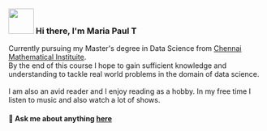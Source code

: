 
### <img src="https://i.pinimg.com/originals/00/4b/17/004b173f6e3d6843df10114e087f30a8.gif" width="50" height="50" /> Hi there,  I'm Maria Paul T 
  
  
  
Currently pursuing my Master's degree in Data Science from  [Chennai Mathematical Instituite](https://www.cmi.ac.in/).<br> By the end of this course I hope to gain sufficient knowledge and understanding to tackle real world problems in the domain of data science.<br><br>
I am also an avid reader and I enjoy reading  as a hobby. In my free time I listen to music and also watch a lot of shows. <br>
 
 <!--#### Currently, I am working on building strong foundations in Mathematics,  🌱⚡👋 Statistics and Programming  through my postgraduate degree. I hope to build sufficient knowledge in this field to tackle real world problems. -->
 #### 💬 Ask me about anything  [here](https://github.com/intagliated/intagliated/issues)
<br>
<br>
<br>

<!--
<!--### Skills 👨‍💻-->
<br>
<!--
<img align="left" alt="Python" width="24px" src="https://cdn.jsdelivr.net/npm/simple-icons@3.2.0/icons/python.svg" />
<!--<img align="left" alt="GitHub" width="24px" src="https://cdn.jsdelivr.net/npm/simple-icons@3.2.0/icons/github.svg" />-->
<!--<img align="left" alt="JavaScript" width="24px" src="https://cdn.jsdelivr.net/npm/simple-icons@3.2.0/icons/javascript.svg" />-->
<!-- <img align="left" alt="Java" width="24px" src="https://cdn.jsdelivr.net/npm/simple-icons@3.2.0/icons/java.svg" /> -->
<!--<img align="left" alt="C++" width="24px" src="https://cdn.jsdelivr.net/npm/simple-icons@3.2.0/icons/cplusplus.svg" />-->
<br>
<!--
<img align="left" alt="HTML" width="24px" src="https://cdn.jsdelivr.net/npm/simple-icons@3.2.0/icons/html5.svg" />
<br><br>
<!--<img align="left" alt="Postgres" width="60px" src="https://img.shields.io/badge/postgres-%23316192.svg?style=for-the-badge&logo=postgresql&logoColor=white" />-->
<!--![Postgres](https://img.shields.io/badge/postgres-%23316192.svg?style=for-the-badge&logo=postgresql&logoColor=white)-->
<!--(<img align="left" alt="CSS" width="24px" src="https://cdn.jsdelivr.net/npm/simple-icons@3.2.0/icons/css3.svg" />)-->
<br>
<br>




